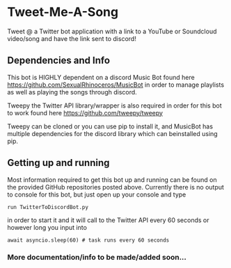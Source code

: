 # Tweet-Me-A-Song
Tweet @ a Twitter bot application with a link to a YouTube or Soundcloud video/song and have the link sent to discord!

## Dependencies and Info

This bot is HIGHLY dependent on a discord Music Bot found here https://github.com/SexualRhinoceros/MusicBot in order to manage playlists as well as playing the songs through discord.

Tweepy the Twitter API library/wrapper is also required in order for this bot to work found here https://github.com/tweepy/tweepy

Tweepy can be cloned or you can use pip to install it, and MusicBot has multiple dependencies for the discord library which can beinstalled using pip.

## Getting up and running
Most information required to get this bot up and running can be found on the provided GitHub repositories posted above. Currently there is no output to console for this bot, but just open up your console and type 

`run TwitterToDiscordBot.py` 

in order to start it and it will call to the Twitter API every 60 seconds or however long you input into 

`await asyncio.sleep(60) # task runs every 60 seconds`

### More documentation/info to be made/added soon...
